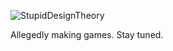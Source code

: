 ![StupidDesignTheory](https://github.com/StupidDesignTheory/.github/blob/main/profile/revamped.png)

Allegedly making games. Stay tuned.
